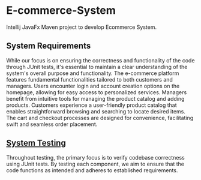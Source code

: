 # E-commerce-System

Intellij JavaFx Maven project to develop Ecommerce System.

## System Requirements

While our focus is on ensuring the correctness and functionality of the code through JUnit tests, it's essential to maintain a clear understanding of the system's overall purpose and functionality. 
The e-commerce platform features fundamental functionalities tailored to both customers and managers.
Users encounter login and account creation options on the homepage, allowing for easy access to personalized services.
Managers benefit from intuitive tools for managing the product catalog and adding products. 
Customers experience a user-friendly product catalog that enables straightforward browsing and searching to locate desired items.
The cart and checkout processes are designed for convenience, facilitating swift and seamless order placement.

## [System Testing](Ecommerce%20System%20GUI/src/test/java/EcommerceSystem)

Throughout testing, the primary focus is to verify codebase correctness using JUnit tests.
By testing each component, we aim to ensure that the code functions as intended and adheres to established requirements.

